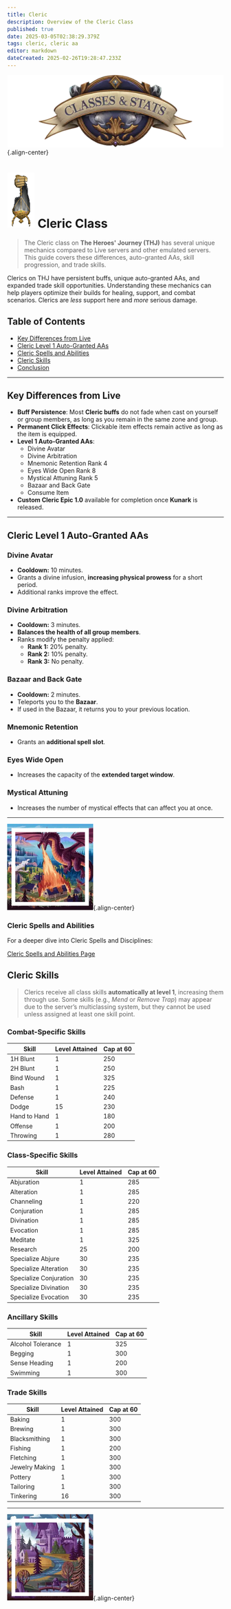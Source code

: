 ```yaml
---
title: Cleric
description: Overview of the Cleric Class
published: true
date: 2025-03-05T02:38:29.379Z
tags: cleric, cleric aa
editor: markdown
dateCreated: 2025-02-26T19:28:47.233Z
---
```


![statsandclasses.webp](/classes-and-abilities/statsandclasses.webp){.align-center}

# ![cleric.gif](/cleric.gif) Cleric Class


> The Cleric class on **The Heroes' Journey (THJ)** has several unique mechanics compared to Live servers and other emulated servers. This guide covers these differences, auto-granted AAs, skill progression, and trade skills.

Clerics on THJ have persistent buffs, unique auto-granted AAs, and expanded trade skill opportunities. Understanding these mechanics can help players optimize their builds for healing, support, and combat scenarios. Clerics are *less* support here and *more* serious damage.

## Table of Contents

- [Key Differences from Live](#key-differences-from-live)
- [Cleric Level 1 Auto-Granted AAs](#cleric-level-1-auto-granted-aas)
- [Cleric Spells and Abilities](#cleric-spells-and-abilities)
- [Cleric Skills](#cleric-skills)
- [Conclusion](#conclusion)

---

## Key Differences from Live

- **Buff Persistence**: Most **Cleric buffs** do not fade when cast on yourself or group members, as long as you remain in the same zone and group.
- **Permanent Click Effects**: Clickable item effects remain active as long as the item is equipped.
- **Level 1 Auto-Granted AAs**:
  - Divine Avatar
  - Divine Arbitration
  - Mnemonic Retention Rank 4
  - Eyes Wide Open Rank 8
  - Mystical Attuning Rank 5
  - Bazaar and Back Gate
  - Consume Item
- **Custom Cleric Epic 1.0** available for completion once **Kunark** is released.

---

## Cleric Level 1 Auto-Granted AAs

### Divine Avatar

- **Cooldown:** 10 minutes.
- Grants a divine infusion, **increasing physical prowess** for a short period.
- Additional ranks improve the effect.

### Divine Arbitration

- **Cooldown:** 3 minutes.
- **Balances the health of all group members**.
- Ranks modify the penalty applied:
  - **Rank 1:** 20% penalty.
  - **Rank 2:** 10% penalty.
  - **Rank 3:** No penalty.

### Bazaar and Back Gate

- **Cooldown:** 2 minutes.
- Teleports you to the **Bazaar**.
- If used in the Bazaar, it returns you to your previous location.

### Mnemonic Retention

- Grants an **additional spell slot**.

### Eyes Wide Open

- Increases the capacity of the **extended target window**.

### Mystical Attuning

- Increases the number of mystical effects that can affect you at once.

---

![pagebreak2.webp](/pagebreak2.webp){.align-center}


### Cleric Spells and Abilities

For a deeper dive into Cleric Spells and Disciplines:

[Cleric Spells and Abilities Page](/classes-and-abilities/spells-and-abilities/clr)


## Cleric Skills

> Clerics receive all class skills **automatically at level 1**, increasing them through use. Some skills (e.g., *Mend* or *Remove Trap*) may appear due to the server’s multiclassing system, but they cannot be used unless assigned at least one skill point.

### Combat-Specific Skills

| Skill      | Level Attained | Cap at 60 |
| ---------- | -------------- | --------- |
| 1H Blunt   | 1              | 250       |
| 2H Blunt   | 1              | 250       |
| Bind Wound | 1              | 325       |
| Bash       | 1              | 225       |
| Defense    | 1              | 240       |
| Dodge      | 15             | 230       |
| Hand to Hand | 1            | 180       |
| Offense    | 1              | 200       |
| Throwing   | 1              | 280       |

### Class-Specific Skills

| Skill             | Level Attained | Cap at 60 |
| ----------------- | -------------- | --------- |
| Abjuration        | 1              | 285       |
| Alteration        | 1              | 285       |
| Channeling        | 1              | 220       |
| Conjuration       | 1              | 285       |
| Divination        | 1              | 285       |
| Evocation         | 1              | 285       |
| Meditate          | 1              | 325       |
| Research          | 25             | 200       |
| Specialize Abjure | 30             | 235       |
| Specialize Alteration | 30         | 235       |
| Specialize Conjuration | 30        | 235       |
| Specialize Divination | 30         | 235       |
| Specialize Evocation | 30          | 235       |

### Ancillary Skills

| Skill            | Level Attained | Cap at 60 |
| ---------------- | -------------- | --------- |
| Alcohol Tolerance| 1              | 325       |
| Begging          | 1              | 300       |
| Sense Heading    | 1              | 200       |
| Swimming         | 1              | 300       |

### Trade Skills

| Skill          | Level Attained | Cap at 60 |
| -------------- | -------------- | --------- |
| Baking         | 1              | 300       |
| Brewing        | 1              | 300       |
| Blacksmithing  | 1              | 300       |
| Fishing        | 1              | 200       |
| Fletching      | 1              | 300       |
| Jewelry Making | 1              | 300       |
| Pottery        | 1              | 300       |
| Tailoring      | 1              | 300       |
| Tinkering      | 16             | 300       |

---

![pagebreak4.webp](/pagebreak4.webp){.align-center}